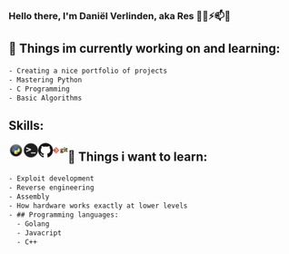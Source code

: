 ### Hello there, I'm Daniël Verlinden, aka Res 👋✨⚡📫💬

## 🔭 Things im currently working on and learning: 
    - Creating a nice portfolio of projects
    - Mastering Python
    - C Programming
    - Basic Algorithms

##    Skills:
<img align="left" alt="Terminal" width="26px" src=".github/images/1python.png" />

<img align="left" alt="Terminal" width="26px" src=".github/images/terminal.png" />
<img align="left" alt="Terminal" width="26px" src=".github/images/github.png" />
<img align="left" alt="Terminal" width="26px" src=".github/images/git.png" />



## 🤔 Things i want to learn:
    - Exploit development
    - Reverse engineering
    - Assembly
    - How hardware works exactly at lower levels 
    - ## Programming languages:
 	  - Golang
	  - Javacript
	  - C++

